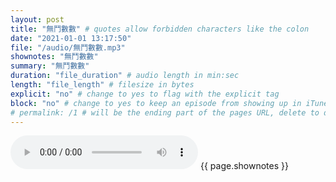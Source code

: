 ```yaml
---
layout: post
title: "無鬥數數" # quotes allow forbidden characters like the colon
date: "2021-01-01 13:17:50"
file: "/audio/無鬥數數.mp3"
shownotes: "無鬥數數"
summary: "無鬥數數"
duration: "file_duration" # audio length in min:sec
length: "file_length" # filesize in bytes
explicit: "no" # change to yes to flag with the explicit tag
block: "no" # change to yes to keep an episode from showing up in iTunes
# permalink: /1 # will be the ending part of the pages URL, delete to default to the title
---
```


<audio controls>
<source src="{{site.url}}{{site.baseurl}}{{ page.file }}" type="audio/x-mp3">
Your browser does not support the audio element.
</audio>
{{ page.shownotes }}
